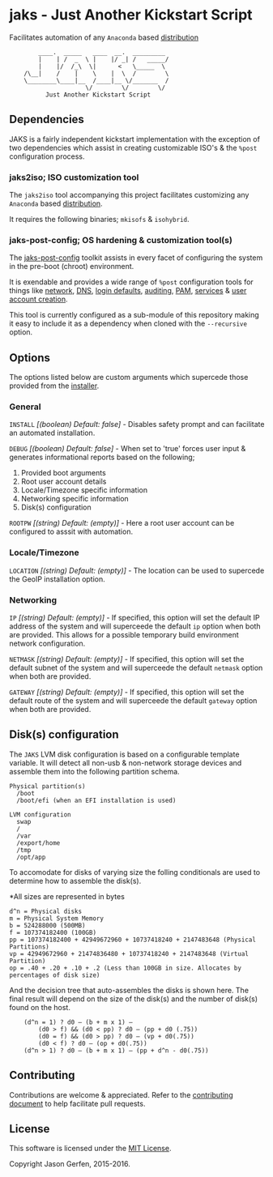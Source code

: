 # jaks - Just Another Kickstart Script

Facilitates automation of any `Anaconda` based 
[distribution](http://fedoraproject.org/wiki/Anaconda/Distros)

```text
        ____.  _____   ____  __.  _________
        |    | /  _  \ |    |/ _| /   _____/
        |    |/  /_\  \|      <   \_____  \
    /\__|    /    |    \    |  \  /        \
    \________\____|__  /____|__ \/_______  /
                     \/        \/        \/
          Just Another Kickstart Script
```

## Dependencies ##
JAKS is a fairly independent kickstart implementation with the exception
of two dependencies which assist in creating customizable ISO's & the `%post`
configuration process.

### jaks2iso; ISO customization tool ###
The `jaks2iso` tool accompanying this project facilitates customizing any
`Anaconda` based [distribution](http://fedoraproject.org/wiki/Anaconda/Distros).

It requires the following binaries; `mkisofs` & `isohybrid`.

### jaks-post-config; OS hardening & customization tool(s) ###
The [jaks-post-config](https://github.com/jas-/jaks-post-config) toolkit
assists in every facet of configuring the system in the pre-boot (chroot)
environment.

It is exendable and provides a wide range of `%post` configuration
tools for things like [network](https://github.com/jas-/jaks-post-config/blob/master/scripts/config-network),
[DNS](https://github.com/jas-/jaks-post-config/blob/master/scripts/config-dns),
[login defaults](https://github.com/jas-/jaks-post-config/blob/master/scripts/config-acct-defaults),
[auditing](https://github.com/jas-/jaks-post-config/blob/master/scripts/config-audit-rules),
[PAM](https://github.com/jas-/jaks-post-config/blob/master/scripts/config-pam-cracklib),
[services](https://github.com/jas-/jaks-post-config/blob/master/scripts/config-services-disable) &
[user account creation](https://github.com/jas-/jaks-post-config/blob/master/scripts/config-user-admin).

This tool is currently configured as a sub-module of this repository making it
easy to include it as a dependency when cloned with the `--recursive` option.

## Options ##
The options listed below are custom arguments which supercede those provided
from the [installer](https://rhinstaller.github.io/anaconda/boot-options.html).

### General ###
`INSTALL` *[(boolean) Default: false]* -
Disables safety prompt and can facilitate an automated installation.

`DEBUG` *[(boolean) Default: false]* -
When set to 'true' forces user input & generates informational reports based
on the following;

 1. Provided boot arguments
 2. Root user account details
 3. Locale/Timezone specific information
 4. Networking specific information
 5. Disk(s) configuration

`ROOTPW` *[(string) Default: (empty)]* -
Here a root user account can be configured to asssit with automation.

### Locale/Timezone ###
`LOCATION` *[(string) Default: (empty)]* -
The location can be used to supercede the GeoIP installation option.

### Networking ###
`IP` *[(string) Default: (empty)]* -
If specified, this option will set the default IP address of the system
and will superceede the default `ip` option when both are provided. This
allows for a possible temporary build environment network configuration.

`NETMASK` *[(string) Default: (empty)]* -
If specified, this option will set the default subnet of the system
and will superceede the default `netmask` option when both are provided.

`GATEWAY` *[(string) Default: (empty)]* -
If specified, this option will set the default route of the system
and will superceede the default `gateway` option when both are provided.

## Disk(s) configuration ##
The `JAKS` LVM disk configuration is based on a configurable template
variable. It will detect all non-usb & non-network storage devices and
assemble them into the following partition schema.

```text
Physical partition(s)
  /boot
  /boot/efi (when an EFI installation is used)

LVM configuration
  swap
  /
  /var
  /export/home
  /tmp
  /opt/app
```  

To accomodate for disks of varying size the folling conditionals are
used to determine how to assemble the disk(s).

*All sizes are represented in bytes
```text
d^n = Physical disks 
m = Physical System Memory
b = 524288000 (500MB)
f = 107374182400 (100GB)
pp = 107374182400 + 42949672960 + 10737418240 + 2147483648 (Physical Partitions)
vp = 42949672960 + 21474836480 + 10737418240 + 2147483648 (Virtual Partition)
op = .40 + .20 + .10 + .2 (Less than 100GB in size. Allocates by percentages of disk size)
```

And the decision tree that auto-assembles the disks is shown here. The final
result will depend on the size of the disk(s) and the number of disk(s) found
on the host.

```text
	(d^n = 1) ? d0 – (b + m x 1) –
        (d0 > f) && (d0 < pp) ? d0 – (pp + d0 (.75))
        (d0 = f) && (d0 > pp) ? d0 – (vp + d0(.75))
        (d0 < f) ? d0 – (op + d0(.75))
	(d^n > 1) ? d0 – (b + m x 1) – (pp + d^n - d0(.75))
```

## Contributing ##
Contributions are welcome & appreciated. Refer to the
[contributing document](https://github.com/jas-/jaks/blob/master/CONTRIBUTING.md)
to help facilitate pull requests.

## License ##
This software is licensed under the
[MIT License](https://github.com/jas-/jaks/blob/master/LICENSE).

Copyright Jason Gerfen, 2015-2016.
